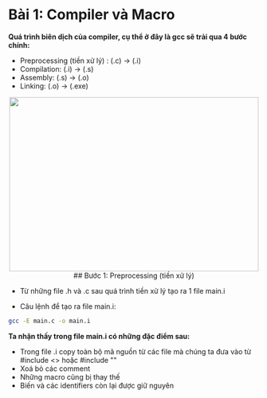# Bài 1: Compiler và Macro

__Quá trình biên dịch của compiler, cụ thể ở đây là gcc sẽ trải qua 4 bước chính:__
+ Preprocessing (tiền xử lý) : (.c) -> (.i)
+ Compilation: (.i) -> (.s)
+ Assembly: (.s) -> (.o)
+ Linking: (.o) -> (.exe)
<p align = "center">
<img src = "https://techvidvan.com/tutorials/wp-content/uploads/sites/2/2021/06/working-of-preprocessors-in-c.jpg" width = "500" height = "350">
## Bước 1: Preprocessing (tiền xử lý)

+ Từ những file .h và .c sau quá trình tiền xử lý tạo ra 1 file main.i

+ Câu lệnh để tạo ra file main.i:

```bash
gcc -E main.c -o main.i
```
__Ta nhận thấy trong file main.i có những đặc điểm sau:__

+ Trong file .i copy toàn bộ mã nguồn từ các file mà chúng ta đưa vào từ #include <> hoặc #include ""
+ Xoá bỏ các comment 
+ Những macro cũng bị thay thế 
+ Biến và các identifiers còn lại được giữ nguyên


